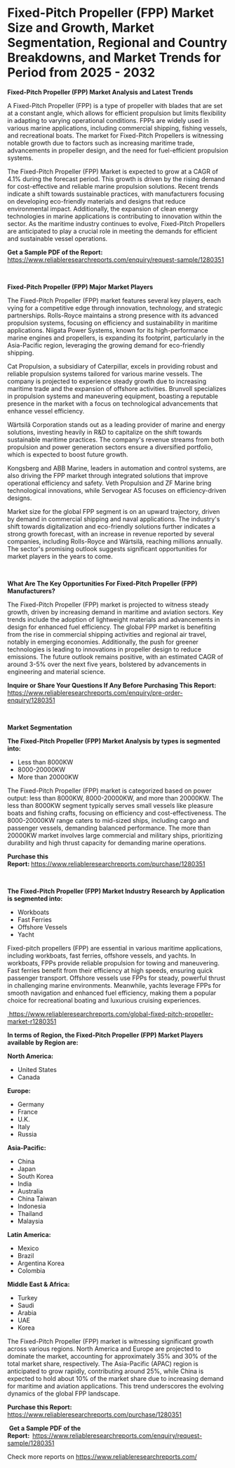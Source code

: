 <p><h1>Fixed-Pitch Propeller (FPP) Market Size and Growth, Market Segmentation, Regional and Country Breakdowns, and Market Trends for Period from 2025 -  2032</h1></p><p><strong>Fixed-Pitch Propeller (FPP) Market Analysis and Latest Trends</strong></p>
<p><p>A Fixed-Pitch Propeller (FPP) is a type of propeller with blades that are set at a constant angle, which allows for efficient propulsion but limits flexibility in adapting to varying operational conditions. FPPs are widely used in various marine applications, including commercial shipping, fishing vessels, and recreational boats. The market for Fixed-Pitch Propellers is witnessing notable growth due to factors such as increasing maritime trade, advancements in propeller design, and the need for fuel-efficient propulsion systems.</p><p>The Fixed-Pitch Propeller (FPP) Market is expected to grow at a CAGR of 4.1% during the forecast period. This growth is driven by the rising demand for cost-effective and reliable marine propulsion solutions. Recent trends indicate a shift towards sustainable practices, with manufacturers focusing on developing eco-friendly materials and designs that reduce environmental impact. Additionally, the expansion of clean energy technologies in marine applications is contributing to innovation within the sector. As the maritime industry continues to evolve, Fixed-Pitch Propellers are anticipated to play a crucial role in meeting the demands for efficient and sustainable vessel operations.</p></p>
<p><strong>Get a Sample PDF of the Report:&nbsp;</strong> <a href="https://www.reliableresearchreports.com/enquiry/request-sample/1280351?utm_campaign=3262&utm_medium=2&utm_source=Github&utm_content=ia&utm_term=11042025&utm_id=fixed-pitch-propeller-fpp">https://www.reliableresearchreports.com/enquiry/request-sample/1280351</a></p>
<p>&nbsp;</p>
<p><strong>Fixed-Pitch Propeller (FPP) Major Market Players</strong></p>
<p><p>The Fixed-Pitch Propeller (FPP) market features several key players, each vying for a competitive edge through innovation, technology, and strategic partnerships. Rolls-Royce maintains a strong presence with its advanced propulsion systems, focusing on efficiency and sustainability in maritime applications. Niigata Power Systems, known for its high-performance marine engines and propellers, is expanding its footprint, particularly in the Asia-Pacific region, leveraging the growing demand for eco-friendly shipping.</p><p>Cat Propulsion, a subsidiary of Caterpillar, excels in providing robust and reliable propulsion systems tailored for various marine vessels. The company is projected to experience steady growth due to increasing maritime trade and the expansion of offshore activities. Brunvoll specializes in propulsion systems and maneuvering equipment, boasting a reputable presence in the market with a focus on technological advancements that enhance vessel efficiency.</p><p>Wärtsilä Corporation stands out as a leading provider of marine and energy solutions, investing heavily in R&D to capitalize on the shift towards sustainable maritime practices. The company's revenue streams from both propulsion and power generation sectors ensure a diversified portfolio, which is expected to boost future growth.</p><p>Kongsberg and ABB Marine, leaders in automation and control systems, are also driving the FPP market through integrated solutions that improve operational efficiency and safety. Veth Propulsion and ZF Marine bring technological innovations, while Servogear AS focuses on efficiency-driven designs. </p><p>Market size for the global FPP segment is on an upward trajectory, driven by demand in commercial shipping and naval applications. The industry's shift towards digitalization and eco-friendly solutions further indicates a strong growth forecast, with an increase in revenue reported by several companies, including Rolls-Royce and Wärtsilä, reaching millions annually. The sector's promising outlook suggests significant opportunities for market players in the years to come.</p></p>
<p>&nbsp;</p>
<p><strong>What Are The Key Opportunities For Fixed-Pitch Propeller (FPP) Manufacturers?</strong></p>
<p><p>The Fixed-Pitch Propeller (FPP) market is projected to witness steady growth, driven by increasing demand in maritime and aviation sectors. Key trends include the adoption of lightweight materials and advancements in design for enhanced fuel efficiency. The global FPP market is benefiting from the rise in commercial shipping activities and regional air travel, notably in emerging economies. Additionally, the push for greener technologies is leading to innovations in propeller design to reduce emissions. The future outlook remains positive, with an estimated CAGR of around 3-5% over the next five years, bolstered by advancements in engineering and material science.</p></p>
<p><strong>Inquire or Share Your Questions If Any Before Purchasing This Report:</strong> <a href="https://www.reliableresearchreports.com/enquiry/pre-order-enquiry/1280351?utm_campaign=3262&utm_medium=2&utm_source=Github&utm_content=ia&utm_term=11042025&utm_id=fixed-pitch-propeller-fpp">https://www.reliableresearchreports.com/enquiry/pre-order-enquiry/1280351</a></p>
<p>&nbsp;</p>
<p><strong>Market Segmentation</strong></p>
<p><strong>The Fixed-Pitch Propeller (FPP) Market Analysis by types is segmented into:</strong></p>
<p><ul><li>Less than 8000KW</li><li>8000-20000KW</li><li>More than 20000KW</li></ul></p>
<p><p>The Fixed-Pitch Propeller (FPP) market is categorized based on power output: less than 8000KW, 8000-20000KW, and more than 20000KW. The less than 8000KW segment typically serves small vessels like pleasure boats and fishing crafts, focusing on efficiency and cost-effectiveness. The 8000-20000KW range caters to mid-sized ships, including cargo and passenger vessels, demanding balanced performance. The more than 20000KW market involves large commercial and military ships, prioritizing durability and high thrust capacity for demanding marine operations.</p></p>
<p><strong>Purchase this Report:&nbsp;</strong><a href="https://www.reliableresearchreports.com/purchase/1280351?utm_campaign=3262&utm_medium=2&utm_source=Github&utm_content=ia&utm_term=11042025&utm_id=fixed-pitch-propeller-fpp">https://www.reliableresearchreports.com/purchase/1280351</a></p>
<p>&nbsp;</p>
<p><strong>The Fixed-Pitch Propeller (FPP) Market Industry Research by Application is segmented into:</strong></p>
<p><ul><li>Workboats</li><li>Fast Ferries</li><li>Offshore Vessels</li><li>Yacht</li></ul></p>
<p><p>Fixed-pitch propellers (FPP) are essential in various maritime applications, including workboats, fast ferries, offshore vessels, and yachts. In workboats, FPPs provide reliable propulsion for towing and maneuvering. Fast ferries benefit from their efficiency at high speeds, ensuring quick passenger transport. Offshore vessels use FPPs for steady, powerful thrust in challenging marine environments. Meanwhile, yachts leverage FPPs for smooth navigation and enhanced fuel efficiency, making them a popular choice for recreational boating and luxurious cruising experiences.</p></p>
<p><a href="https://www.reliableresearchreports.com/global-fixed-pitch-propeller-market-r1280351?utm_campaign=3262&utm_medium=2&utm_source=Github&utm_content=ia&utm_term=11042025&utm_id=fixed-pitch-propeller-fpp">&nbsp;https://www.reliableresearchreports.com/global-fixed-pitch-propeller-market-r1280351</a></p>
<p><strong>In terms of Region, the Fixed-Pitch Propeller (FPP) Market Players available by Region are:</strong></p>
<p>
    <p> <strong> North America: </strong>
        <ul>
            <li>United States</li>
            <li>Canada</li>
        </ul>
        </p> 
    <p> <strong> Europe: </strong>
        <ul>
            <li>Germany</li>
            <li>France</li>
            <li>U.K.</li>
            <li>Italy</li>
            <li>Russia</li>
        </ul>
        </p> 
    <p> <strong> Asia-Pacific: </strong>
        <ul>
            <li>China</li>
            <li>Japan</li>
            <li>South Korea</li>
            <li>India</li>
            <li>Australia</li>
            <li>China Taiwan</li>
            <li>Indonesia</li>
            <li>Thailand</li>
            <li>Malaysia</li>
        </ul>
        </p> 
    <p> <strong> Latin America: </strong>
        <ul>
            <li>Mexico</li>
            <li>Brazil</li>
            <li>Argentina Korea</li>
            <li>Colombia</li>
        </ul>
        </p> 
    <p> <strong> Middle East & Africa: </strong>
        <ul>
            <li>Turkey</li>
            <li>Saudi</li>
            <li>Arabia</li>
            <li>UAE</li>
            <li>Korea</li>
        </ul>
    </p>
    </p>
<p><p>The Fixed-Pitch Propeller (FPP) market is witnessing significant growth across various regions. North America and Europe are projected to dominate the market, accounting for approximately 35% and 30% of the total market share, respectively. The Asia-Pacific (APAC) region is anticipated to grow rapidly, contributing around 25%, while China is expected to hold about 10% of the market share due to increasing demand for maritime and aviation applications. This trend underscores the evolving dynamics of the global FPP landscape.</p></p>
<p><strong>Purchase this Report: </strong><a href="https://www.reliableresearchreports.com/purchase/1280351?utm_campaign=3262&utm_medium=2&utm_source=Github&utm_content=ia&utm_term=11042025&utm_id=fixed-pitch-propeller-fpp">https://www.reliableresearchreports.com/purchase/1280351</a></p>
<p>&nbsp;<strong>Get a Sample PDF of the Report:&nbsp;&nbsp;</strong><a href="https://www.reliableresearchreports.com/enquiry/request-sample/1280351?utm_campaign=3262&utm_medium=2&utm_source=Github&utm_content=ia&utm_term=11042025&utm_id=fixed-pitch-propeller-fpp">https://www.reliableresearchreports.com/enquiry/request-sample/1280351</a></p>
<p><strong></strong></p>
<p>Check more reports on <a href="https://www.reliableresearchreports.com/?utm_campaign=3262&utm_medium=2&utm_source=Github&utm_content=ia&utm_term=11042025&utm_id=fixed-pitch-propeller-fpp">https://www.reliableresearchreports.com/</a></p>